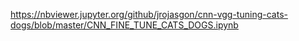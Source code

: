 https://nbviewer.jupyter.org/github/jrojasgon/cnn-vgg-tuning-cats-dogs/blob/master/CNN_FINE_TUNE_CATS_DOGS.ipynb

